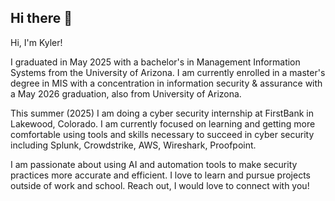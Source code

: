 ## Hi there 👋
Hi, I'm Kyler!

I graduated in May 2025 with a bachelor's in Management Information Systems from the University of Arizona. I am currently enrolled in a master's degree in MIS with a concentration in information security & assurance with a May 2026 graduation, also from University of Arizona. 

This summer (2025) I am doing a cyber security internship at FirstBank in Lakewood, Colorado.
I am currently focused on learning and getting more comfortable using tools and skills necessary to succeed in cyber security including Splunk, Crowdstrike, AWS, Wireshark, Proofpoint. 

I am passionate about using AI and automation tools to make security practices more accurate and efficient. I love to learn and pursue projects outside of work and school. Reach out, I would love to connect with you!

<!--
**kylernats/kylernats** is a ✨ _special_ ✨ repository because its `README.md` (this file) appears on your GitHub profile.




- 🔭 I’m currently working on ...
- 🌱 I’m currently learning ...
- 👯 I’m looking to collaborate on ...
- 🤔 I’m looking for help with ...
- 💬 Ask me about ...
- 📫 How to reach me: ...
- 😄 Pronouns: ...
- ⚡ Fun fact: ...
-->
